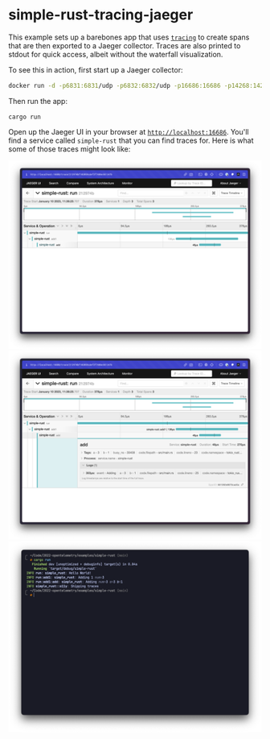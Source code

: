 # simple-rust-tracing-jaeger

This example sets up a barebones app that uses [`tracing`](https://docs.rs/tracing) to create spans that are then exported to a Jaeger collector. Traces are also printed to stdout for quick access, albeit without the waterfall visualization.

To see this in action, first start up a Jaeger collector:

```sh
docker run -d -p6831:6831/udp -p6832:6832/udp -p16686:16686 -p14268:14268 jaegertracing/all-in-one:latest
```

Then run the app:

```
cargo run
```

Open up the Jaeger UI in your browser at [`http://localhost:16686`](http://localhost:16686). You'll find a service called `simple-rust` that you can find traces for. Here is what some of those traces might look like:

![An example trace](./assets/trace.png)
![The same trace with an expanded span](./assets/expanded.png)
![The same trace on stdout](./assets/stdout.png)
